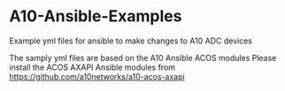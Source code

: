 # A10-Ansible-Examples
Example yml files for ansible to make changes to A10 ADC devices

The samply yml files are based on the A10 Ansible ACOS modules
Please install the ACOS AXAPI Ansible modules from https://github.com/a10networks/a10-acos-axapi

